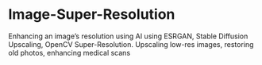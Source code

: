 # Image-Super-Resolution
Enhancing an image’s resolution using AI using ESRGAN, Stable Diffusion Upscaling, OpenCV Super-Resolution. Upscaling low-res images, restoring old photos, enhancing medical scans
